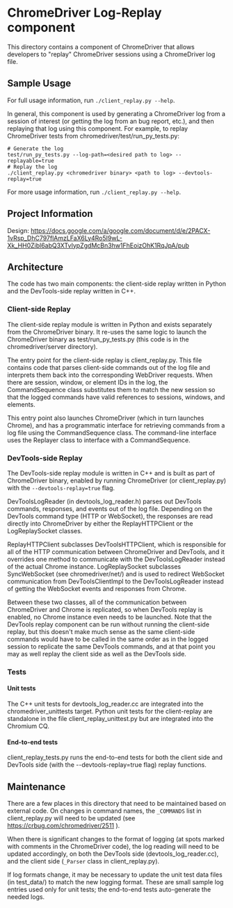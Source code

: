 # ChromeDriver Log-Replay component
This directory contains a component of ChromeDriver that allows developers to
"replay" ChromeDriver sessions using a ChromeDriver log file.

## Sample Usage
For full usage information, run `./client_replay.py --help`.

In general, this component is used by generating a ChromeDriver log from a
session of interest (or getting the log from an bug report, etc.), and then
replaying that log using this component. For example, to replay ChromeDriver
tests from chromedriver/test/run_py_tests.py:
```
# Generate the log
test/run_py_tests.py --log-path=<desired path to log> --replayable=true
# Replay the log
./client_replay.py <chromedriver binary> <path to log> --devtools-replay=true
```
For more usage information, run `./client_replay.py --help`.

## Project Information
Design: https://docs.google.com/a/google.com/document/d/e/2PACX-1vRsp_DhC797flAmzLFaX6Ly4Ro5I9wL-Xk_HH0Zibl6abQ3XTvIypZgdMcBn3hw1FhEoizOhK1RqJpA/pub

## Architecture
The code has two main components: the client-side replay written in Python and
the DevTools-side replay written in C++.

### Client-side Replay
The client-side replay module is written in Python and exists separately from
the ChromeDriver binary. It re-uses the same logic to launch the ChromeDriver
binary as test/run_py_tests.py (this code is in the chromedriver/server
directory).

The entry point for the client-side replay is client_replay.py. This
file contains code that parses client-side commands out of the log file and
interprets them back into the corresponding WebDriver requests. When there are
session, window, or element IDs in the log, the CommandSequence class
substitutes them to match the new session so that the logged commands have
valid references to sessions, windows, and elements.

This entry point also launches ChromeDriver (which in turn launches Chrome),
and has a programmatic interface for retrieving commands from a log file using
the CommandSequence class. The command-line interface uses the Replayer class
to interface with a CommandSequence.

### DevTools-side Replay
The DevTools-side replay module is written in C++ and is built as part of
ChromeDriver binary, enabled by running ChromeDriver (or client_replay.py) with
the `--devtools-replay=true` flag.

DevToolsLogReader (in devtools_log_reader.h) parses out DevTools commands,
responses, and events out of the log file. Depending on the DevTools command
type (HTTP or WebSocket), the responses are read directly into ChromeDriver by
either the ReplayHTTPClient or the LogReplaySocket classes.

ReplayHTTPClient subclasses DevToolsHTTPClient, which is responsible for all of
the HTTP communication between ChromeDriver and DevTools, and it overrides one
method to communicate with the DevToolsLogReader instead of the actual Chrome
instance. LogReplaySocket subclasses SyncWebSocket (see chromedriver/net/) and
is used to redirect WebSocket communication from DevToolsClientImpl to the
DevToolsLogReader instead of getting the WebSocket events and responses from
Chrome.

Between these two classes, all of the communication between ChromeDriver and
Chrome is replicated, so when DevTools replay is enabled, no Chrome instance
even needs to be launched. Note that the DevTools replay component can be run
without running the client-side replay, but this doesn't make much sense as the
same client-side commands would have to be called in the same order as in the
logged session to replicate the same DevTools commands, and at that point you
may as well replay the client side as well as the DevTools side.

### Tests
#### Unit tests
The C++ unit tests for devtools_log_reader.cc are integrated into the
chromedriver_unittests target. Python unit tests for the client-replay are
standalone in the file client_replay_unittest.py but are integrated into the
Chromium CQ.

#### End-to-end tests
client_replay_tests.py runs the end-to-end tests for both the client side and
DevTools side (with the --devtools-replay=true flag) replay functions.

## Maintenance
There are a few places in this directory that need to be maintained based on
external code. On changes in command names, the `_COMMANDS` list in
client_replay.py will need to be updated (see
https://crbug.com/chromedriver/2511 ).

When there is significant changes to the format of logging (at spots marked with
comments in the ChromeDriver code), the log reading will need to be updated
accordingly, on both the DevTools side (devtools_log_reader.cc), and the client
side (`_Parser` class in client_replay.py).

If log formats change, it may be necessary to update the unit test data files
(in test_data/) to match the new logging format. These are small sample log
entries used only for unit tests; the end-to-end tests auto-generate the needed
logs.